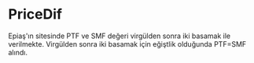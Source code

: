 # PriceDif

Epiaş'ın sitesinde PTF ve SMF değeri virgülden sonra iki basamak ile verilmekte. Virgülden sonra iki basamak için eğiştlik olduğunda PTF=SMF alındı. 
